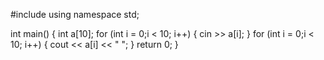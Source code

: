#include <iostream>
using namespace std;

int main() {
	int a[10];
	for (int i = 0;i < 10; i++) {
		cin >> a[i];
	}
	for (int i = 0;i < 10; i++) {
		cout << a[i] << " ";
	}
	return 0;
}